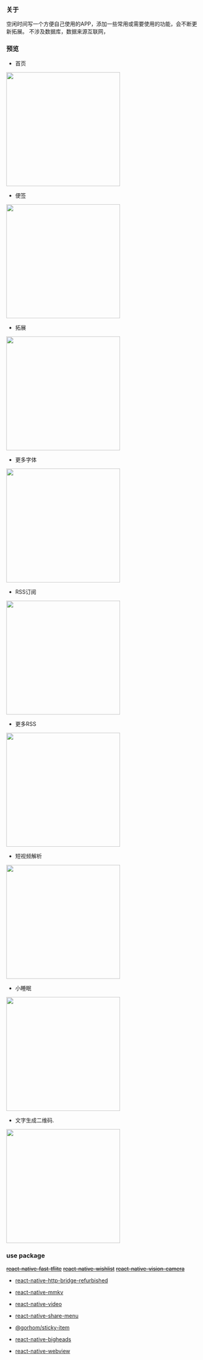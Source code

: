 

### 关于
  空闲时间写一个方便自己使用的APP，添加一些常用或需要使用的功能，会不断更新拓展。
  不涉及数据库，数据来源互联网，



### 预览


- 首页  

<!-- ![首页](https://github.com/forzys/later/blob/main/preview/首页.png?raw=true) -->
<img src="https://github.com/forzys/later/blob/main/preview/首页.png?raw=true" width="300" />

- 便签  

<!-- ![便签](https://github.com/forzys/later/blob/main/preview/便签.png?raw=true) -->
 <img src="https://github.com/forzys/later/blob/main/preview/便签.png?raw=true" width="300" />

- 拓展   

<!-- ![拓展](https://github.com/forzys/later/blob/main/preview/拓展.png?raw=true) -->
 <img src="https://github.com/forzys/later/blob/main/preview/拓展.png?raw=true" width="300" />

- 更多字体  

<!-- ![更多字体](https://github.com/forzys/later/blob/main/preview/更多字体.png?raw=true) -->
 <img src="https://github.com/forzys/later/blob/main/preview/更多字体.png?raw=true" width="300" />

- RSS订阅  

<!-- ![RSS订阅](https://github.com/forzys/later/blob/main/preview/rss订阅.png?raw=true) -->
<img src="https://github.com/forzys/later/blob/main/preview/rss订阅.png?raw=true" width="300" />

- 更多RSS  

<!-- ![更多RSS](https://github.com/forzys/later/blob/main/preview/更多rss.png?raw=true) -->
<img src="ttps://github.com/forzys/later/blob/main/preview/更多rss.png?raw=true" width="300" />

- 短视频解析 

<!-- ![短视频解析](https://github.com/forzys/later/blob/main/preview/解析.png?raw=true) -->
<img src="https://github.com/forzys/later/blob/main/preview/解析.png?raw=true" width="300" />

- 小睡眠 

<!-- ![小睡眠](https://github.com/forzys/later/blob/main/preview/小睡眠.png?raw=true) -->
<img src="https://github.com/forzys/later/blob/main/preview/小睡眠.png?raw=true" width="300" />


- 文字生成二维码.  

<!-- ![QRCODE](https://github.com/forzys/later/blob/main/preview/qrcode.png?raw=true) -->
<img src="https://github.com/forzys/later/blob/main/preview/qrcode.png?raw=true" width="300" />



### use package

~~[react-native-fast-tflite](https://github.com/mrousavy/react-native-fast-tflite)~~
~~[react-native-wishlist](https://github.com/margelo/react-native-wishlist)~~
~~[react-native-vision-camera](https://www.npmjs.com/package/react-native-vision-camera)~~
 
<!-- http 服务 -->
- [react-native-http-bridge-refurbished](https://github.com/Alwinator/react-native-http-bridge-refurbished)
<!-- 数据存储 -->
- [react-native-mmkv](https://github.com/mrousavy/react-native-mmkv)
<!-- 视频 -->
- [react-native-video](https://github.com/react-native-video/react-native-video)
<!-- 分享 -->
- [react-native-share-menu](https://github.com/forzys/react-native-share-menu)
<!-- 滚动黏贴 -->
- [@gorhom/sticky-item](https://github.com/gorhom/react-native-sticky-item)
<!-- 头像 -->
- [react-native-bigheads](https://github.com/felipecespedes/react-native-bigheads)
<!-- webview -->
- [react-native-webview](https://github.com/react-native-webview/react-native-webview)
    <!-- "@forzys/react-native-selectable-text": "github:forzys/react-native-selectable-text", -->


